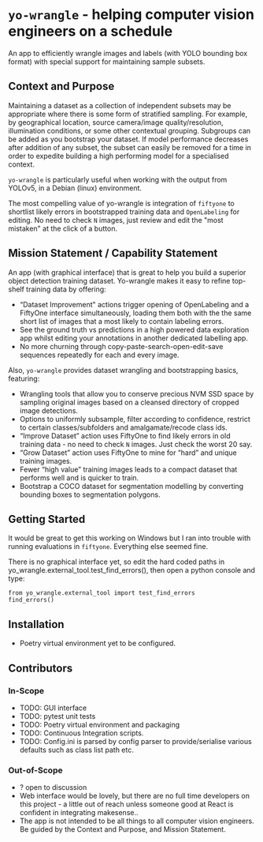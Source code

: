 # `yo-wrangle` - helping computer vision engineers on a schedule

An app to efficiently wrangle images and labels (with YOLO bounding box format) with special support for maintaining sample subsets.

## Context and Purpose

Maintaining a dataset as a collection of independent subsets may be appropriate where there is some form of stratified sampling. For example, by geographical location, source camera/image quality/resolution, illumination conditions, or some other contextual grouping. Subgroups can be added as you bootstrap your dataset.  If model performance decreases after addition of any subset, the subset can easily be removed for a time in order to expedite building a high performing model for a specialised context.

`yo-wrangle` is particularly useful when working with the output from YOLOv5, in a Debian (linux) environment.

The most compelling value of yo-wrangle is integration of `fiftyone` to shortlist likely errors in bootstrapped training data and `OpenLabeling` for editing. No need to check `N` images, just review and edit the "most mistaken" at the click of a button.

## Mission Statement / Capability Statement 

An app (with graphical interface) that is great to help you build a superior object detection training dataset. Yo-wrangle makes it easy to refine top-shelf training data by offering:

* “Dataset Improvement" actions trigger opening of OpenLabeling and a FiftyOne interface simultaneously, loading them both with the the same short list of images that a most likely to contain labeling errors. 
* See the ground truth vs predictions in a high powered data exploration app whilst editing your annotations in another dedicated labelling app. 
* No more churning through copy-paste-search-open-edit-save sequences repeatedly for each and every image. 

Also, `yo-wrangle` provides dataset wrangling and bootstrapping basics, featuring:
* Wrangling tools that allow you to conserve precious NVM SSD space by sampling original images based on a cleansed directory of cropped image detections. 
* Options to uniformly subsample, filter according to confidence, restrict to certain classes/subfolders and amalgamate/recode class ids. 
* “Improve Dataset” action uses FiftyOne to find likely errors in old training data - no need to check `N` images. Just check the worst 20 say.  
* “Grow Dataset” action uses FiftyOne to mine for “hard” and unique training images. 
* Fewer “high value” training images leads to a compact dataset that performs well and is quicker to train. 
* Bootstrap a COCO dataset for segmentation modelling by converting bounding boxes to segmentation polygons.

## Getting Started

It would be great to get this working on Windows but I ran into trouble with running evaluations in `fiftyone`. Everything else seemed fine.


There is no graphical interface yet, so edit the hard coded paths in yo_wrangle.external_tool.test_find_errors(), then open a python console and type:
```
from yo_wrangle.external_tool import test_find_errors
find_errors()
```
## Installation

* Poetry virtual environment yet to be configured.

## Contributors

### In-Scope
* TODO: GUI interface
* TODO: pytest unit tests
* TODO: Poetry virtual environment and packaging
* TODO: Continuous Integration scripts.
* TODO: Config.ini is parsed by config parser to provide/serialise various defaults such as class list path etc.

### Out-of-Scope
* ? open to discussion
* Web interface would be lovely, but there are no full time developers on this project - a little out of reach unless someone good at React is confident in integrating makesense..
* The app is not intended to be all things to all computer vision engineers. Be guided by the Context and Purpose, and Mission Statement.
